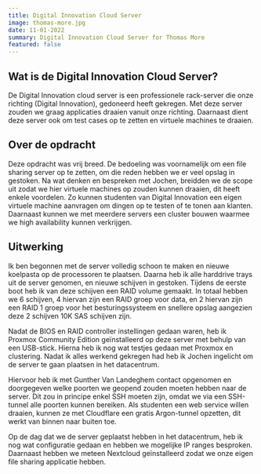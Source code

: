 ```yaml
---
title: Digital Innovation Cloud Server
image: thomas-more.jpg
date: 11-01-2022
summary: Digital Innovation Cloud Server for Thomas More
featured: false
---
```

## Wat is de Digital Innovation Cloud Server?

De Digital Innovation cloud server is een professionele rack-server die onze richting (Digital Innovation), gedoneerd heeft gekregen. Met deze server zouden we graag applicaties draaien vanuit onze richting. Daarnaast dient deze server ook om test cases op te zetten en virtuele machines te draaien.

## Over de opdracht

Deze opdracht was vrij breed. De bedoeling was voornamelijk om een file sharing server op te zetten, om die reden hebben we er veel opslag in gestoken. Na wat denken en bespreken met Jochen, breidden we de scope uit zodat we hier virtuele machines op zouden kunnen draaien, dit heeft enkele voordelen. Zo kunnen studenten van Digital Innovation een eigen virtuele machine aanvragen om dingen op te testen of te tonen aan klanten. Daarnaast kunnen we met meerdere servers een cluster bouwen waarmee we high availability kunnen verkrijgen.

## Uitwerking

Ik ben begonnen met de server volledig schoon te maken en nieuwe koelpasta op de processoren te plaatsen. Daarna heb ik alle harddrive trays uit de server genomen, en nieuwe schijven in gestoken. Tijdens de eerste boot heb ik van deze schijven een RAID volume gemaakt. In totaal hebben we 6 schijven, 4 hiervan zijn een RAID groep voor data, en 2 hiervan zijn een RAID 1 groep voor het besturingssysteem en snellere opslag aangezien deze 2 schijven 10K SAS schijven zijn.

Nadat de BIOS en RAID controller instellingen gedaan waren, heb ik Proxmox Community Edition geïnstalleerd op deze server met behulp van een USB-stick. Hierna heb ik nog wat testjes gedaan met Proxmox en clustering. Nadat ik alles werkend gekregen had heb ik Jochen ingelicht om de server te gaan plaatsen in het datacentrum.

Hiervoor heb ik met Gunther Van Landeghem contact opgenomen en doorgegeven welke poorten we geopend zouden moeten hebben naar de server. Dit zou in principe enkel SSH moeten zijn, omdat we via een SSH-tunnel alle poorten kunnen bereiken. Als studenten een web service willen draaien, kunnen ze met Cloudflare een gratis Argon-tunnel opzetten, dit werkt van binnen naar buiten toe.

Op de dag dat we de server geplaatst hebben in het datacentrum, heb ik nog wat configuratie gedaan en hebben we mogelijke IP ranges besproken. Daarnaast hebben we meteen Nextcloud geïnstalleerd zodat we onze eigen file sharing applicatie hebben.
